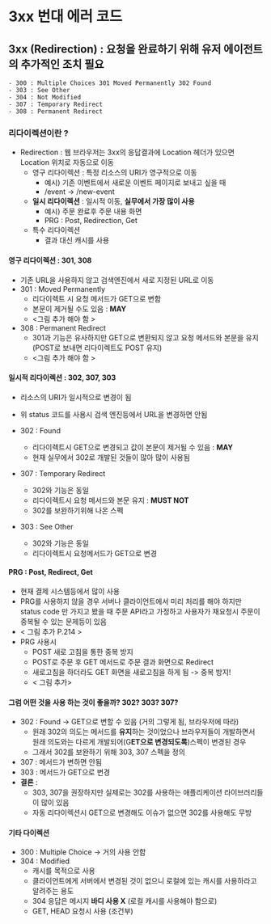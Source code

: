 # 3xx 번대 에러 코드

## 3xx (Redirection) : 요청을 완료하기 위해 유저 에이전트의 추가적인 조치 필요

    - 300 : Multiple Choices 301 Moved Permanently 302 Found
    - 303 : See Other
    - 304 : Not Modified
    - 307 : Temporary Redirect
    - 308 : Permanent Redirect

### 리다이렉션이란 ?

- Redirection : 웹 브라우저는 3xx의 응답결과에 Location 헤더가 있으면 Location 위치로 자동으로 이동
    - 영구 리다이렉션 : 특정 리소스의 URI가 영구적으로 이동
        - 예시) 기존 이벤트에서 새로운 이벤트 페이지로 보내고 싶을 때
        - /event -> /new-event
    - **일시 리다이렉션** : 일시적 이동, **실무에서 가장 많이 사용**
        - 예시) 주문 완료후 주문 내용 화면
        - PRG : Post, Redirection, Get
    - 특수 리다이렉션
        - 결과 대신 캐시를 사용

#### 영구 리다이렉션 : 301, 308

- 기존 URL을 사용하지 않고 검색엔진에서 새로 지정된 URL로 이동
- 301 : Moved Permanently
    - 리다이렉트 시 요청 메서드가 GET으로 변함
    - 본문이 제거될 수도 있음 : **MAY**
    - <그림 추가 해야 함 >
- 308 : Permanent Redirect
    - 301과 기능은 유사하지만 GET으로 변환되지 않고 요청 메서드와 본문을 유지 (POST로 보내면 리다이렉트도 POST 유지)
    - <그림 추가 해야 함 >

#### 일시적 리다이렉션 : 302, 307, 303

- 리소스의 URI가 일시적으로 변경이 됨 
- 위 status 코드를 사용시 검색 엔진등에서 URL을 변경하면 안됨

- 302 : Found
  - 리다이렉트시 GET으로 변경되고 값이 본문이 제거될 수 있음 : **MAY**
  - 현재 실무에서 302로 개발된 것들이 많아 많이 사용됨 
  
- 307 : Temporary Redirect
  - 302와 기능은 동일 
  - 리다이렉트시 요청 메서드와 본문 유지 : **MUST NOT**
  - 302를 보완하기위해 나온 스펙 

- 303 : See Other
  - 302와 기능은 동일 
  - 리다이렉트시 요청메서드가 GET으로 변경 

#### PRG : Post, Redirect, Get

  - 현재 결제 시스템등에서 많이 사용 
  - PRG를 사용하지 않을 경우 서버나 클라이언트에서 미리 처리를 해야 하지만 status code 만 가지고 봤을 때 
  주문 API라고 가정하고 사용자가 재요청시 주문이 중복될 수 있는 문제등이 있음 
  - < 그림 추가 P.214 >
  - PRG 사용시  
    - POST 새로 고침을 통한 중복 방지
    - POST로 주문 후 GET 메서드로 주문 결과 화면으로 Redirect
    - 새로고침을 하더라도 GET 화면을 새로고침을 하게 됨 -> 중복 방지!
    - < 그림 추가>
    
#### 그럼 어떤 것을 사용 하는 것이 좋을까? 302? 303? 307?

  - 302 : Found -> GET으로 변할 수 있음 (거의 그렇게 됨, 브라우저에 따라)
    - 원래 302의 의도는 메서드를 **유지**하는 것이었으나 브라우저들이 개발하면서 원래 의도와는 다르게 개발되어(G**ET으로 변경되도록**)스펙이 변경된 경우
    - 그래서 302를 보완하기 위해 303, 307 스펙을 정의 
  - 307 : 메서드가 변하면 안됨
  - 303 : 메서드가 GET으로 변경 
  - **결론** : 
    - 303, 307을 권장하지만 실제로는 302를 사용하는 애플리케이션 라이브러리들이 많이 있음 
    - 자동 리다이렉션시 GET으로 변경해도 이슈가 없으면 302를 사용해도 무방 


#### 기타 다이렉션 

- 300 : Multiple Choice -> 거의 사용 안함
- 304 : Modified
  - 캐시를 목적으로 사용 
  - 클라이언트에게 서버에서 변경된 것이 없으니 로컬에 있는 캐시를 사용하라고 알려주는 용도 
  - 304 응답은 메시지 **바디 사용 X** (로컬 캐시를 사용해야 함으로)
  - GET, HEAD 요청시 사용 (조건부)
